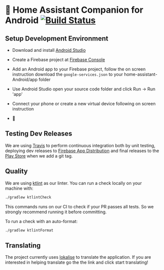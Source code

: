 # :iphone: Home Assistant Companion for Android  [![Build Status](https://travis-ci.com/home-assistant/home-assistant-android.svg?branch=master)](https://travis-ci.com/home-assistant/home-assistant-android)

## Setup Development Environment

- Download and install [Android Studio](https://developer.android.com/studio)

- Create a Firebase project at [Firebase Console](https://console.firebase.google.com)

- Add an Android app to your Firebase project, follow the on screen instruction download the `google-services.json`
  to your home-assistant-Android/app folder

- Use Android Studio open your source code folder and click Run -> Run 'app'

- Connect your phone or create a new virtual device following on screen instruction

- :tada:


## Testing Dev Releases

We are using [Travis](https://travis-ci.com/home-assistant/home-assistant-android) to perform continuous integration both by unit testing, deploying dev releases to [Firebase App Distribution](https://appdistribution.firebase.dev/i/8zf5W4zz) and final releases to the [Play Store](https://play.google.com/store/apps/details?id=io.homeassistant.companion.android) when we add a git tag.

## Quality

We are using [ktlint](https://ktlint.github.io/) as our linter.
You can run a check locally on your machine with:
```bash
./gradlew ktlintCheck
```
This commands runs on our CI to check if your PR passes all tests. So we strongly recommend running it before committing.

To run a check with an auto-format:
```bash
./gradlew ktlintFormat
```

## Translating
The project currently uses [lokalise](https://lokalise.com/public/145814835dd655bc5ab0d0.36753359/) to translate the application.  If you are interested in helping translate go the the link and click start translating!
